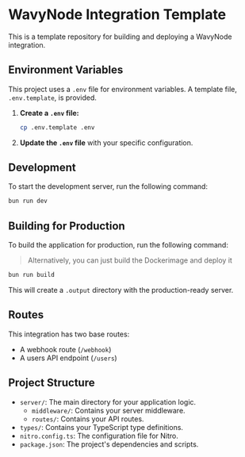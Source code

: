 # WavyNode Integration Template

This is a template repository for building and deploying a WavyNode integration.

## Environment Variables

This project uses a `.env` file for environment variables. A template file, `.env.template`, is provided.

1.  **Create a `.env` file:**

    ```bash
    cp .env.template .env
    ```

2.  **Update the `.env` file** with your specific configuration.

## Development

To start the development server, run the following command:

```bash
bun run dev
```

## Building for Production

To build the application for production, run the following command:

> Alternatively, you can just build the Dockerimage and deploy it

```bash
bun run build
```

This will create a `.output` directory with the production-ready server.

## Routes

This integration has two base routes:

*   A webhook route (`/webhook`)
*   A users API endpoint (`/users`)

## Project Structure

*   `server/`: The main directory for your application logic.
    *   `middleware/`: Contains your server middleware.
    *   `routes/`: Contains your API routes.
*   `types/`: Contains your TypeScript type definitions.
*   `nitro.config.ts`: The configuration file for Nitro.
*   `package.json`: The project's dependencies and scripts.
